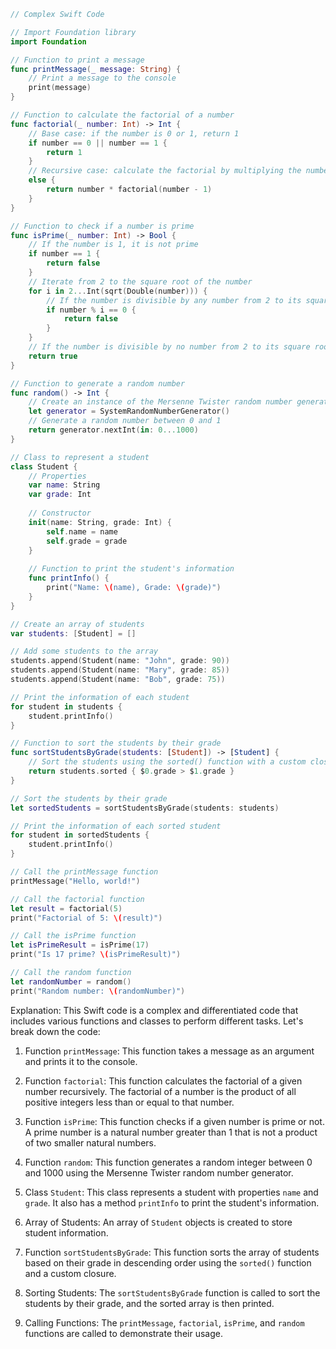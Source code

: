 ```swift
// Complex Swift Code

// Import Foundation library
import Foundation

// Function to print a message
func printMessage(_ message: String) {
    // Print a message to the console
    print(message)
}

// Function to calculate the factorial of a number
func factorial(_ number: Int) -> Int {
    // Base case: if the number is 0 or 1, return 1
    if number == 0 || number == 1 {
        return 1
    }
    // Recursive case: calculate the factorial by multiplying the number with the factorial of the previous number
    else {
        return number * factorial(number - 1)
    }
}

// Function to check if a number is prime
func isPrime(_ number: Int) -> Bool {
    // If the number is 1, it is not prime
    if number == 1 {
        return false
    }
    // Iterate from 2 to the square root of the number
    for i in 2...Int(sqrt(Double(number))) {
        // If the number is divisible by any number from 2 to its square root, it is not prime
        if number % i == 0 {
            return false
        }
    }
    // If the number is divisible by no number from 2 to its square root, it is prime
    return true
}

// Function to generate a random number
func random() -> Int {
    // Create an instance of the Mersenne Twister random number generator
    let generator = SystemRandomNumberGenerator()
    // Generate a random number between 0 and 1
    return generator.nextInt(in: 0...1000)
}

// Class to represent a student
class Student {
    // Properties
    var name: String
    var grade: Int
    
    // Constructor
    init(name: String, grade: Int) {
        self.name = name
        self.grade = grade
    }
    
    // Function to print the student's information
    func printInfo() {
        print("Name: \(name), Grade: \(grade)")
    }
}

// Create an array of students
var students: [Student] = []

// Add some students to the array
students.append(Student(name: "John", grade: 90))
students.append(Student(name: "Mary", grade: 85))
students.append(Student(name: "Bob", grade: 75))

// Print the information of each student
for student in students {
    student.printInfo()
}

// Function to sort the students by their grade
func sortStudentsByGrade(students: [Student]) -> [Student] {
    // Sort the students using the sorted() function with a custom closure
    return students.sorted { $0.grade > $1.grade }
}

// Sort the students by their grade
let sortedStudents = sortStudentsByGrade(students: students)

// Print the information of each sorted student
for student in sortedStudents {
    student.printInfo()
}

// Call the printMessage function
printMessage("Hello, world!")

// Call the factorial function
let result = factorial(5)
print("Factorial of 5: \(result)")

// Call the isPrime function
let isPrimeResult = isPrime(17)
print("Is 17 prime? \(isPrimeResult)")

// Call the random function
let randomNumber = random()
print("Random number: \(randomNumber)")
```

Explanation:
This Swift code is a complex and differentiated code that includes various functions and classes to perform different tasks. Let's break down the code:

1. Function `printMessage`: This function takes a message as an argument and prints it to the console.

2. Function `factorial`: This function calculates the factorial of a given number recursively. The factorial of a number is the product of all positive integers less than or equal to that number.

3. Function `isPrime`: This function checks if a given number is prime or not. A prime number is a natural number greater than 1 that is not a product of two smaller natural numbers.

4. Function `random`: This function generates a random integer between 0 and 1000 using the Mersenne Twister random number generator.

5. Class `Student`: This class represents a student with properties `name` and `grade`. It also has a method `printInfo` to print the student's information.

6. Array of Students: An array of `Student` objects is created to store student information.

7. Function `sortStudentsByGrade`: This function sorts the array of students based on their grade in descending order using the `sorted()` function and a custom closure.

8. Sorting Students: The `sortStudentsByGrade` function is called to sort the students by their grade, and the sorted array is then printed.

9. Calling Functions: The `printMessage`, `factorial`, `isPrime`, and `random` functions are called to demonstrate their usage.